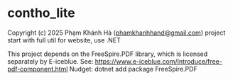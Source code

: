 # contho_lite


Copyright (c) 2025 Phạm Khánh Hà (phamkhanhhand@gmail.com)
project start with full util for website, use .NET



This project depends on the FreeSpire.PDF library, which is licensed separately by E-iceblue. See: https://www.e-iceblue.com/Introduce/free-pdf-component.html
Nudget:
dotnet add package FreeSpire.PDF
